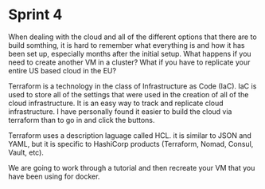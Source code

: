 # Sprint 4
When dealing with the cloud and all of the different options that there are to build somthing, it is
hard to remember what everything is and how it has been set up, especially months after the initial
setup. What happens if you need to create another VM in a cluster? What if you have to replicate
your entire US based cloud in the EU? 

Terraform is a technology in the class of Infrastructure as Code (IaC). IaC is used to store
all of the settings that were used in the creation of all of the cloud infrastructure. It is an easy
way to track and replicate cloud infrastructure. I have personally found it easier to build the
cloud via terraform than to go in and click the buttons. 

Terraform uses a description laguage called HCL. it is similar to JSON and YAML, but it is specific
to HashiCorp products (Terraform, Nomad, Consul, Vault, etc). 

We are going to work through a tutorial and then recreate your VM that you have been using for
docker.
